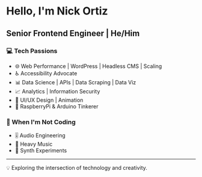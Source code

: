 # Hello, I'm Nick Ortiz

## Senior Frontend Engineer | He/Him

### 💻 Tech Passions
- 🌐 Web Performance | WordPress | Headless CMS | Scaling
- ♿ Accessibility Advocate
- 📊 Data Science | APIs | Data Scraping | Data Viz
- 📈 Analytics | Information Security
- 🎨 UI/UX Design | Animation
- 🥧 RaspberryPi & Arduino Tinkerer

### 🎸 When I'm Not Coding
- 🎚️ Audio Engineering
- 🤘 Heavy Music 
- 🎹 Synth Experiments

---

💡 Exploring the intersection of technology and creativity.
